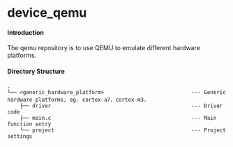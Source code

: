 # device_qemu

#### Introduction

The qemu repository is to use QEMU to emulate different hardware platforms.

#### Directory Structure

```
.
└── <generic_hardware_platform>                            --- Generic hardware platforms, eg. cortex-a7，cortex-m3.
    ├── driver                                             --- Driver code
    ├── main.c                                             --- Main function entry
    └── project                                            --- Project settings

```

